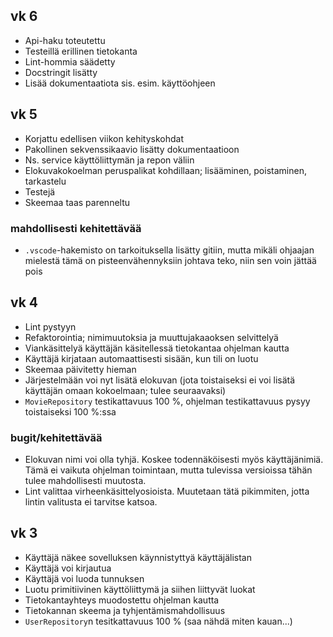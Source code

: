 ## vk 6

* Api-haku toteutettu
* Testeillä erillinen tietokanta
* Lint-hommia säädetty
* Docstringit lisätty
* Lisää dokumentaatiota sis. esim. käyttöohjeen

## vk 5

* Korjattu edellisen viikon kehityskohdat
* Pakollinen sekvenssikaavio lisätty dokumentaatioon
* Ns. service käyttöliittymän ja repon väliin
* Elokuvakokoelman peruspalikat kohdillaan; lisääminen, poistaminen, tarkastelu
* Testejä
* Skeemaa taas parenneltu

### mahdollisesti kehitettävää

* `.vscode`-hakemisto on tarkoituksella lisätty gitiin, mutta mikäli ohjaajan mielestä tämä on pisteenvähennyksiin johtava teko, niin sen voin jättää pois

## vk 4

* Lint pystyyn
* Refaktorointia; nimimuutoksia ja muuttujakaaoksen selvittelyä
* Viankäsittelyä käyttäjän käsitellessä tietokantaa ohjelman kautta
* Käyttäjä kirjataan automaattisesti sisään, kun tili on luotu
* Skeemaa päivitetty hieman
* Järjestelmään voi nyt lisätä elokuvan (jota toistaiseksi ei voi lisätä käyttäjän omaan kokoelmaan; tulee seuraavaksi)
* `MovieRepository` testikattavuus 100 %, ohjelman testikattavuus pysyy toistaiseksi 100 %:ssa

### bugit/kehitettävää

* Elokuvan nimi voi olla tyhjä. Koskee todennäköisesti myös käyttäjänimiä. Tämä ei vaikuta ohjelman toimintaan, mutta tulevissa versioissa tähän tulee mahdollisesti muutosta.
* Lint valittaa virheenkäsittelyosioista. Muutetaan tätä pikimmiten, jotta lintin valitusta ei tarvitse katsoa.

## vk 3

* Käyttäjä näkee sovelluksen käynnistyttyä käyttäjälistan
* Käyttäjä voi kirjautua
* Käyttäjä voi luoda tunnuksen
* Luotu primitiivinen käyttöliittymä ja siihen liittyvät luokat
* Tietokantayhteys muodostettu ohjelman kautta
* Tietokannan skeema ja tyhjentämismahdollisuus
* `UserRepository`n tesitkattavuus 100 % (saa nähdä miten kauan...)
